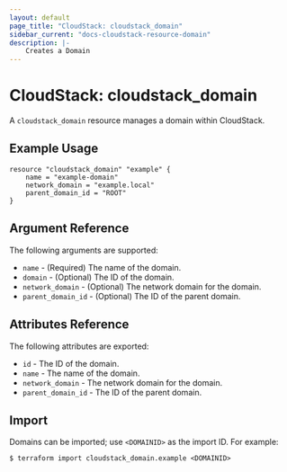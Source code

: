 ```yaml
---
layout: default
page_title: "CloudStack: cloudstack_domain"
sidebar_current: "docs-cloudstack-resource-domain"
description: |-
    Creates a Domain
---
```


# CloudStack: cloudstack_domain

A `cloudstack_domain` resource manages a domain within CloudStack.

## Example Usage

```hcl
resource "cloudstack_domain" "example" {
    name = "example-domain"
    network_domain = "example.local"
    parent_domain_id = "ROOT"
}
```


## Argument Reference

The following arguments are supported:

* `name` - (Required) The name of the domain.
* `domain` - (Optional) The ID of the domain.
* `network_domain` - (Optional) The network domain for the domain.
* `parent_domain_id` - (Optional) The ID of the parent domain.

## Attributes Reference

The following attributes are exported:

* `id` - The ID of the domain.
* `name` - The name of the domain.
* `network_domain` - The network domain for the domain.
* `parent_domain_id` - The ID of the parent domain.

## Import

Domains can be imported; use `<DOMAINID>` as the import ID. For example:

```shell
$ terraform import cloudstack_domain.example <DOMAINID>
```
